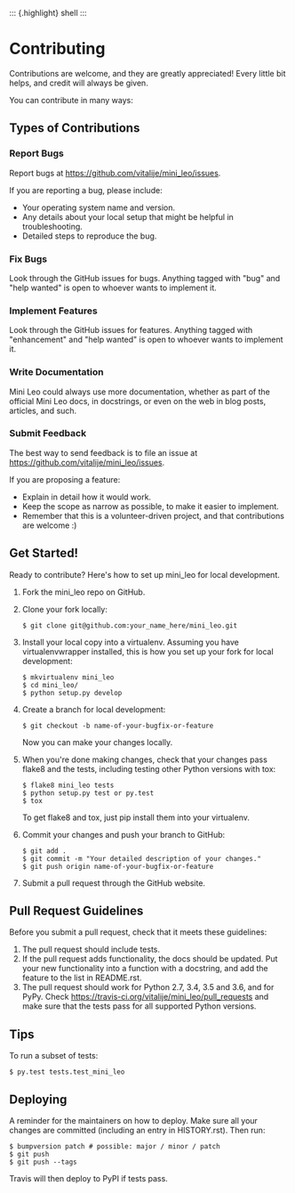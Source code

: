 ::: {.highlight}
shell
:::

# Contributing


Contributions are welcome, and they are greatly appreciated! Every
little bit helps, and credit will always be given.

You can contribute in many ways:

## Types of Contributions



### Report Bugs


Report bugs at <https://github.com/vitalije/mini_leo/issues>.

If you are reporting a bug, please include:

-   Your operating system name and version.
-   Any details about your local setup that might be helpful in
    troubleshooting.
-   Detailed steps to reproduce the bug.


### Fix Bugs


Look through the GitHub issues for bugs. Anything tagged with \"bug\"
and \"help wanted\" is open to whoever wants to implement it.


### Implement Features


Look through the GitHub issues for features. Anything tagged with
\"enhancement\" and \"help wanted\" is open to whoever wants to
implement it.


### Write Documentation


Mini Leo could always use more documentation, whether as part of the
official Mini Leo docs, in docstrings, or even on the web in blog posts,
articles, and such.


### Submit Feedback


The best way to send feedback is to file an issue at
<https://github.com/vitalije/mini_leo/issues>.

If you are proposing a feature:

-   Explain in detail how it would work.
-   Keep the scope as narrow as possible, to make it easier to
    implement.
-   Remember that this is a volunteer-driven project, and that
    contributions are welcome :)



## Get Started!


Ready to contribute? Here\'s how to set up mini\_leo for local
development.

1.  Fork the mini\_leo repo on GitHub.
2.  Clone your fork locally:

        $ git clone git@github.com:your_name_here/mini_leo.git

3.  Install your local copy into a virtualenv. Assuming you have
    virtualenvwrapper installed, this is how you set up your fork for
    local development:

        $ mkvirtualenv mini_leo
        $ cd mini_leo/
        $ python setup.py develop

4.  Create a branch for local development:

        $ git checkout -b name-of-your-bugfix-or-feature

    Now you can make your changes locally.

5.  When you\'re done making changes, check that your changes pass
    flake8 and the tests, including testing other Python versions with
    tox:

        $ flake8 mini_leo tests
        $ python setup.py test or py.test
        $ tox

    To get flake8 and tox, just pip install them into your virtualenv.

6.  Commit your changes and push your branch to GitHub:

        $ git add .
        $ git commit -m "Your detailed description of your changes."
        $ git push origin name-of-your-bugfix-or-feature

7.  Submit a pull request through the GitHub website.


## Pull Request Guidelines


Before you submit a pull request, check that it meets these guidelines:

1.  The pull request should include tests.
2.  If the pull request adds functionality, the docs should be updated.
    Put your new functionality into a function with a docstring, and add
    the feature to the list in README.rst.
3.  The pull request should work for Python 2.7, 3.4, 3.5 and 3.6, and
    for PyPy. Check
    <https://travis-ci.org/vitalije/mini_leo/pull_requests> and make
    sure that the tests pass for all supported Python versions.


## Tips


To run a subset of tests:

    $ py.test tests.test_mini_leo


## Deploying


A reminder for the maintainers on how to deploy. Make sure all your
changes are committed (including an entry in HISTORY.rst). Then run:

    $ bumpversion patch # possible: major / minor / patch
    $ git push
    $ git push --tags

Travis will then deploy to PyPI if tests pass.



